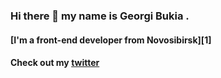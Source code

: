 ### Hi there 👋 my name is **Georgi Bukia** .
#### [I'm a front-end developer from **Novosibirsk**][1]
#### Check out my [twitter](https://twitter.com/Bukija)
